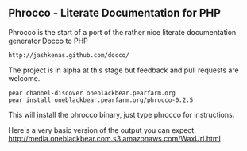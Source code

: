 ## Phrocco - Literate Documentation for PHP

Phrocco is the start of a port of the rather nice literate documentation generator Docco to PHP

    http://jashkenas.github.com/docco/


The project is in alpha at this stage but feedback and pull requests are welcome.

    pear channel-discover oneblackbear.pearfarm.org
    pear install oneblackbear.pearfarm.org/phrocco-0.2.5


This will install the phrocco binary, just type phrocco for instructions.

Here's a very basic version of the output you can expect.
  http://media.oneblackbear.com.s3.amazonaws.com/WaxUrl.html
